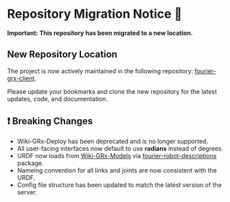# Repository Migration Notice 🚨

**Important: This repository has been migrated to a new location.**

## New Repository Location
The project is now actively maintained in the following repository: [fourier-grx-client](https://github.com/FFTAI/fourier-grx-client).

Please update your bookmarks and clone the new repository for the latest updates, code, and documentation.

## ❗ Breaking Changes

- Wiki-GRx-Deploy has been deprecated and is no longer supported.
- All user-facing interfaces now default to use **radians** instead of degrees.
- URDF now loads from [Wiki-GRx-Models](https://github.com/FFTAI/Wiki-GRx-Models) via [fourier-robot-descriptions](https://pypi.org/project/fourier-robot-descriptions/) package.
- Nameing convention for all links and joints are now consistent with the URDF.
- Config file structure has been updated to match the latest version of the server.